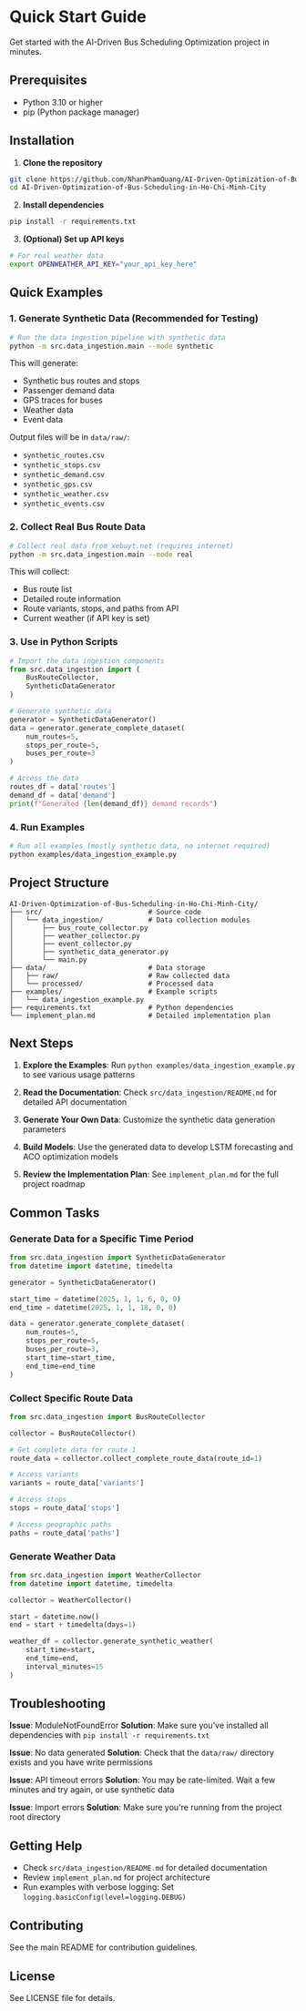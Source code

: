 # Quick Start Guide

Get started with the AI-Driven Bus Scheduling Optimization project in minutes.

## Prerequisites

- Python 3.10 or higher
- pip (Python package manager)

## Installation

1. **Clone the repository**
```bash
git clone https://github.com/NhanPhamQuang/AI-Driven-Optimization-of-Bus-Scheduling-in-Ho-Chi-Minh-City.git
cd AI-Driven-Optimization-of-Bus-Scheduling-in-Ho-Chi-Minh-City
```

2. **Install dependencies**
```bash
pip install -r requirements.txt
```

3. **(Optional) Set up API keys**
```bash
# For real weather data
export OPENWEATHER_API_KEY="your_api_key_here"
```

## Quick Examples

### 1. Generate Synthetic Data (Recommended for Testing)

```bash
# Run the data ingestion pipeline with synthetic data
python -m src.data_ingestion.main --mode synthetic
```

This will generate:
- Synthetic bus routes and stops
- Passenger demand data
- GPS traces for buses
- Weather data
- Event data

Output files will be in `data/raw/`:
- `synthetic_routes.csv`
- `synthetic_stops.csv`
- `synthetic_demand.csv`
- `synthetic_gps.csv`
- `synthetic_weather.csv`
- `synthetic_events.csv`

### 2. Collect Real Bus Route Data

```bash
# Collect real data from xebuyt.net (requires internet)
python -m src.data_ingestion.main --mode real
```

This will collect:
- Bus route list
- Detailed route information
- Route variants, stops, and paths from API
- Current weather (if API key is set)

### 3. Use in Python Scripts

```python
# Import the data ingestion components
from src.data_ingestion import (
    BusRouteCollector,
    SyntheticDataGenerator
)

# Generate synthetic data
generator = SyntheticDataGenerator()
data = generator.generate_complete_dataset(
    num_routes=5,
    stops_per_route=5,
    buses_per_route=3
)

# Access the data
routes_df = data['routes']
demand_df = data['demand']
print(f"Generated {len(demand_df)} demand records")
```

### 4. Run Examples

```bash
# Run all examples (mostly synthetic data, no internet required)
python examples/data_ingestion_example.py
```

## Project Structure

```
AI-Driven-Optimization-of-Bus-Scheduling-in-Ho-Chi-Minh-City/
├── src/                          # Source code
│   └── data_ingestion/           # Data collection modules
│       ├── bus_route_collector.py
│       ├── weather_collector.py
│       ├── event_collector.py
│       ├── synthetic_data_generator.py
│       └── main.py
├── data/                         # Data storage
│   ├── raw/                      # Raw collected data
│   └── processed/                # Processed data
├── examples/                     # Example scripts
│   └── data_ingestion_example.py
├── requirements.txt              # Python dependencies
└── implement_plan.md             # Detailed implementation plan
```

## Next Steps

1. **Explore the Examples**: Run `python examples/data_ingestion_example.py` to see various usage patterns

2. **Read the Documentation**: Check `src/data_ingestion/README.md` for detailed API documentation

3. **Generate Your Own Data**: Customize the synthetic data generation parameters

4. **Build Models**: Use the generated data to develop LSTM forecasting and ACO optimization models

5. **Review the Implementation Plan**: See `implement_plan.md` for the full project roadmap

## Common Tasks

### Generate Data for a Specific Time Period

```python
from src.data_ingestion import SyntheticDataGenerator
from datetime import datetime, timedelta

generator = SyntheticDataGenerator()

start_time = datetime(2025, 1, 1, 6, 0, 0)
end_time = datetime(2025, 1, 1, 18, 0, 0)

data = generator.generate_complete_dataset(
    num_routes=5,
    stops_per_route=5,
    buses_per_route=3,
    start_time=start_time,
    end_time=end_time
)
```

### Collect Specific Route Data

```python
from src.data_ingestion import BusRouteCollector

collector = BusRouteCollector()

# Get complete data for route 1
route_data = collector.collect_complete_route_data(route_id=1)

# Access variants
variants = route_data['variants']

# Access stops
stops = route_data['stops']

# Access geographic paths
paths = route_data['paths']
```

### Generate Weather Data

```python
from src.data_ingestion import WeatherCollector
from datetime import datetime, timedelta

collector = WeatherCollector()

start = datetime.now()
end = start + timedelta(days=1)

weather_df = collector.generate_synthetic_weather(
    start_time=start,
    end_time=end,
    interval_minutes=15
)
```

## Troubleshooting

**Issue**: ModuleNotFoundError
**Solution**: Make sure you've installed all dependencies with `pip install -r requirements.txt`

**Issue**: No data generated
**Solution**: Check that the `data/raw/` directory exists and you have write permissions

**Issue**: API timeout errors
**Solution**: You may be rate-limited. Wait a few minutes and try again, or use synthetic data

**Issue**: Import errors
**Solution**: Make sure you're running from the project root directory

## Getting Help

- Check `src/data_ingestion/README.md` for detailed documentation
- Review `implement_plan.md` for project architecture
- Run examples with verbose logging: Set `logging.basicConfig(level=logging.DEBUG)`

## Contributing

See the main README for contribution guidelines.

## License

See LICENSE file for details.
